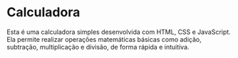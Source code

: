 # Calculadora

 Esta é uma calculadora simples desenvolvida com HTML, CSS e JavaScript. Ela permite realizar operações 
 matemáticas básicas como adição, subtração, multiplicação e divisão, de forma rápida e intuitiva. 

